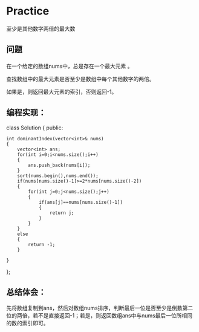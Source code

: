 # Practice
至少是其他数字两倍的最大数
## 问题
#### 
在一个给定的数组nums中，总是存在一个最大元素 。

查找数组中的最大元素是否至少是数组中每个其他数字的两倍。

如果是，则返回最大元素的索引，否则返回-1。
## 编程实现：
class Solution {
public:

    int dominantIndex(vector<int>& nums) 
    {
        vector<int> ans;
        for(int i=0;i<nums.size();i++)
        {
            ans.push_back(nums[i]);
        }
        sort(nums.begin(),nums.end());
        if(nums[nums.size()-1]>=2*nums[nums.size()-2])
        {
            for(int j=0;j<nums.size();j++)
            {
                if(ans[j]==nums[nums.size()-1])
                {
                    return j;
                }
            }
        }
        else
        {
            return -1;
        }
        
    }
};
## 总结体会：
先将数组复制到ans，然后对数组nums排序，判断最后一位是否至少是倒数第二位的两倍，若不是直接返回-1；若是，则返回数组ans中与nums最后一位所相同的数的索引即可。